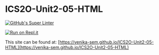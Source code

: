 # ICS2O-Unit2-05-HTML

[![GitHub's Super Linter](https://github.com/venika-sem/ICS2O-Unit2-05-HTML/workflows/GitHub's%20Super%20Linter/badge.svg)](https://github.com/venika-sem/ICS2O-Unit2-05-HTML/actions)

[![Run on Repl.it](https://repl.it/badge/github/venika-sem/ICS2O-Unit2-05-HTML)](https://repl.it/github/venika-sem/ICS2O-Unit2-05-HTML)

This site can be found at: [https://venika-sem.github.io/ICS2O-Unit2-05-HTML](https://venika-sem.github.io/ICS2O-Unit2-05-HTML)
